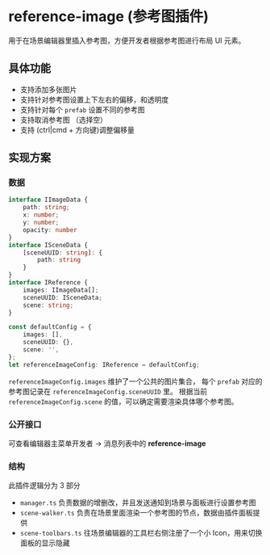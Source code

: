 # reference-image (参考图插件)

用于在场景编辑器里插入参考图，方便开发者根据参考图进行布局 UI 元素。

## 具体功能
- 支持添加多张图片
- 支持针对参考图设置上下左右的偏移，和透明度
- 支持针对每个 `prefab` 设置不同的参考图
- 支持取消参考图 （选择空）
- 支持 (ctrl|cmd + 方向键)调整偏移量

## 实现方案

### 数据

```ts
interface IImageData {
    path: string;
    x: number;
    y: number;
    opacity: number
}
interface ISceneData {
    [sceneUUID: string]: {
        path: string
    }
}
interface IReference {
    images: IImageData[];
    sceneUUID: ISceneData;
    scene: string;
}

const defaultConfig = {
    images: [],
    sceneUUID: {},
    scene: '',
};
let referenceImageConfig: IReference = defaultConfig;
```

`referenceImageConfig.images` 维护了一个公共的图片集合，
每个 `prefab` 对应的参考图记录在 `referenceImageConfig.sceneUUID` 里。
根据当前 `referenceImageConfig.scene` 的值，可以确定需要渲染具体哪个参考图。

### 公开接口

可查看编辑器主菜单开发者 -> 消息列表中的 **reference-image**

### 结构

此插件逻辑分为 3 部分

- `manager.ts` 负责数据的增删改，并且发送通知到场景与面板进行设置参考图
- `scene-walker.ts` 负责在场景里面渲染一个参考图的节点，数据由插件面板提供
- `scene-toolbars.ts` 往场景编辑器的工具栏右侧注册了一个小 Icon，用来切换面板的显示隐藏
